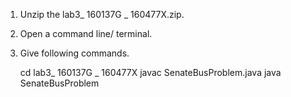 1. Unzip the lab3_ 160137G _ 160477X.zip.
2. Open a command line/ terminal.
3. Give following commands.
	
	cd lab3_ 160137G _ 160477X
	javac SenateBusProblem.java
	java SenateBusProblem
